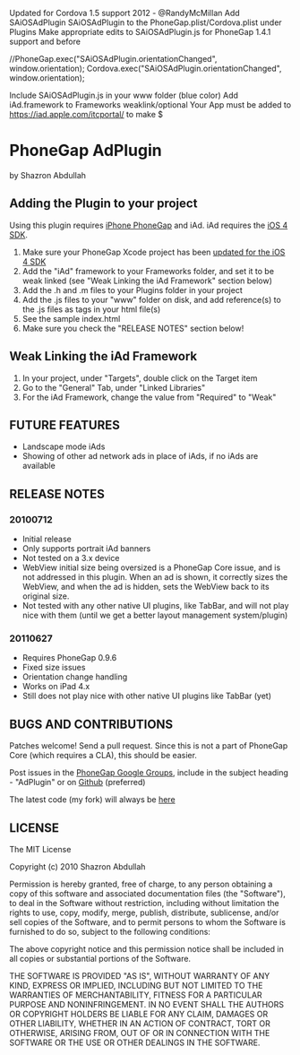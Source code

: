 Updated for Cordova 1.5 support 2012 - @RandyMcMillan
Add SAiOSAdPlugin SAiOSAdPlugin to the PhoneGap.plist/Cordova.plist under Plugins
Make appropriate edits to SAiOSAdPlugin.js for PhoneGap 1.4.1 support and before

//PhoneGap.exec("SAiOSAdPlugin.orientationChanged", window.orientation);
   Cordova.exec("SAiOSAdPlugin.orientationChanged", window.orientation);

Include SAiOSAdPlugin.js in your www folder (blue color)
Add iAd.framework to Frameworks weaklink/optional
Your App must be added to https://iad.apple.com/itcportal/ to make $

# PhoneGap AdPlugin #
by Shazron Abdullah

## Adding the Plugin to your project ##

Using this plugin requires [iPhone PhoneGap](http://github.com/phonegap/phonegap-iphone) and iAd. iAd requires the [iOS 4 SDK](http://developer.apple.com/iphone).

1. Make sure your PhoneGap Xcode project has been [updated for the iOS 4 SDK](http://wiki.phonegap.com/Upgrade-your-PhoneGap-Xcode-Template-for-iOS-4)
2. Add the "iAd" framework to your Frameworks folder, and set it to be weak linked (see "Weak Linking the iAd Framework" section below)
3. Add the .h and .m files to your Plugins folder in your project
4. Add the .js files to your "www" folder on disk, and add reference(s) to the .js files as <link> tags in your html file(s)
5. See the sample index.html
6. Make sure you check the "RELEASE NOTES" section below!

## Weak Linking the iAd Framework ##

1. In your project, under "Targets", double click on the Target item
2. Go to the "General" Tab, under "Linked Libraries" 
3. For the iAd Framework, change the value from "Required" to "Weak"

## FUTURE FEATURES ##
* Landscape mode iAds
* Showing of other ad network ads in place of iAds, if no iAds are available

## RELEASE NOTES ##

### 20100712 ###
* Initial release
* Only supports portrait iAd banners
* Not tested on a 3.x device
* WebView initial size being oversized is a PhoneGap Core issue, and is not addressed in this plugin. When an ad is shown, it correctly sizes the WebView, and when the ad is hidden, sets the WebView back to its original size.
* Not tested with any other native UI plugins, like TabBar, and will not play nice with them (until we get a better layout management system/plugin)

### 20110627 ###
* Requires PhoneGap 0.9.6
* Fixed size issues
* Orientation change handling
* Works on iPad 4.x
* Still does not play nice with other native UI plugins like TabBar (yet)

## BUGS AND CONTRIBUTIONS ##

Patches welcome! Send a pull request. Since this is not a part of PhoneGap Core (which requires a CLA), this should be easier.

Post issues in the [PhoneGap Google Groups](http://groups.google.com/group/phonegap), include in the subject heading - "AdPlugin" or on [Github](http://github.com/phonegap/phoneGap-plugins/issues)
(preferred)

The latest code (my fork) will always be [here](http://github.com/shazron/phoneGap-plugins/tree/master/iPhone/AdPlugin/)

## LICENSE ##

The MIT License

Copyright (c) 2010 Shazron Abdullah

Permission is hereby granted, free of charge, to any person obtaining a copy of this software and associated documentation files (the "Software"), to deal in the Software without restriction, including without limitation the rights to use, copy, modify, merge, publish, distribute, sublicense, and/or sell copies of the Software, and to permit persons to whom the Software is furnished to do so, subject to the following conditions:

The above copyright notice and this permission notice shall be included in all copies or substantial portions of the Software.

THE SOFTWARE IS PROVIDED "AS IS", WITHOUT WARRANTY OF ANY KIND, EXPRESS OR IMPLIED, INCLUDING BUT NOT LIMITED TO THE WARRANTIES OF MERCHANTABILITY, FITNESS FOR A PARTICULAR PURPOSE AND NONINFRINGEMENT. IN NO EVENT SHALL THE AUTHORS OR COPYRIGHT HOLDERS BE LIABLE FOR ANY CLAIM, DAMAGES OR OTHER LIABILITY, WHETHER IN AN ACTION OF CONTRACT, TORT OR OTHERWISE, ARISING FROM, OUT OF OR IN CONNECTION WITH THE SOFTWARE OR THE USE OR OTHER DEALINGS IN THE SOFTWARE.

